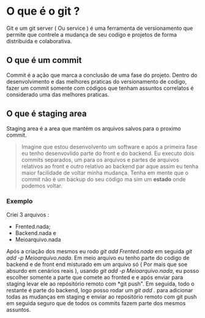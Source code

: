 # O que é o git ?

Git e um git server ( Ou service ) é uma ferramenta de versionamento que permite que contrele a mudança de seu codigo e projetos de forma distribuida e colaborativa.


## O que é um commit

Commit é a ação que marca a conclusão de uma fase do projeto.
Dentro do desenvolvimento e das melhores praticas do versionamento de codigo, fazer um commit somente com códigos que tenham assuntos correlatos
é considerado uma das melhores praticas.

## O que é staging area 

Staging area é a area que mantém os arquivos salvos para o proximo commit.

> Imagine que estou desenvolvento um software e após a primeira fase eu tenho desenvovlido parte do front e do backend.
Eu executo dois commits separados, um para os arquivos e partes de arquivos relativos ao front e outro relativo ao backend par aque assim eu tenha maior facilidade de voltar minha mudança. Tenha em mente que o commit não é um backup do seu código ma sim um **estado** onde podemos voltar.  

### Exemplo

Criei 3 arquivos :

- Frented.nada; 
- Backend.nada e
- Meioarquivo.nada

Após a criação dos mesmos eu rodo *git add Frented.nada* em seguida *git add -p Meioarquivo.nada*. Em meio arquivo eu tenho parte do codigo de backend e de front end misturado em um arquivo só ( Por mais que soe absurdo em cenários reais ), usando *git add -p Meioarquivo.nada*, eu posso escolher somente a parte que comete ao fronted e e após enviar para staging levar ele ao repósitório remoto com *git push". Em seguida, todo o restante é parte do backend, logo posso rodar um *git add .* para adicionar todas as mudanças em staging e enviar ao repositório remoto com git push em seguida seguro que de todos os commits fazem parte dos mesmos assuntos.